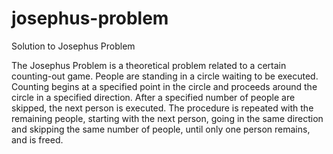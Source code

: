 # josephus-problem
Solution to Josephus Problem

The Josephus Problem is a theoretical problem related to a certain counting-out game.
People are standing in a circle waiting to be executed.
Counting begins at a specified point in the circle and proceeds around the circle in a specified direction. 
After a specified number of people are skipped, the next person is executed. 
The procedure is repeated with the remaining people, starting with the next person, going in the same direction and skipping the same number of people, until only one person remains, and is freed.
